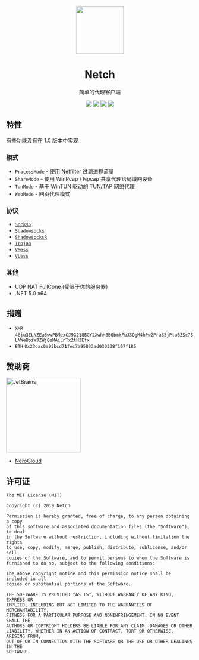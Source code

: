 <!-- README.md -->

<p align="center"><img src="https://github.com/netchx/netch/blob/master/Netch/Resources/Netch.png?raw=true" width="128" /></p>

<div align="center">

# Netch
简单的代理客户端

[![](https://img.shields.io/badge/telegram-group-green?style=flat-square)](https://t.me/netch_group)
[![](https://img.shields.io/badge/telegram-channel-blue?style=flat-square)](https://t.me/netch_channel)
[![](https://img.shields.io/github/downloads/netchx/netch/total.svg?style=flat-square)](https://github.com/netchx/netch/releases)
[![](https://img.shields.io/github/v/release/netchx/netch?style=flat-square)](https://github.com/netchx/netch/releases)
</div>

## 特性
有些功能没有在 1.0 版本中实现

### 模式
- `ProcessMode` - 使用 Netfilter 过滤进程流量
- `ShareMode` - 使用 WinPcap / Npcap 共享代理给局域网设备
- `TunMode` - 基于 WinTUN 驱动的 TUN/TAP 网络代理
- `WebMode` - 网页代理模式

### 协议
- [`Socks5`](https://www.wikiwand.com/en/SOCKS)
- [`Shadowsocks`](https://github.com/shadowsocks/shadowsocks-libev)
- [`ShadowsocksR`](https://github.com/shadowsocksrr/shadowsocksr-libev)
- [`Trojan`](https://github.com/p4gefau1t/trojan-go)
- [`VMess`](https://github.com/v2fly/v2ray-core)
- [`VLess`](https://github.com/xtls/xray-core)

### 其他
- UDP NAT FullCone (受限于你的服务器)
- .NET 5.0 x64

## 捐赠
- `XMR` `48ju3ELNZEa6wwPBMexCJ9G218BGY2XwhH6B6bmkFuJ3QgM4hPw2Pra35jPtuBZSc7SLNWeBpiWJZWjQeMAiLnTx2tH2Efx`
- `ETH` `0x23dac0a93bcd71fec7a95833ad030338f167f185`

## 赞助商
<a href="https://www.jetbrains.com/?from=Netch"><img src="https://raw.githubusercontent.com/netchx/netch/main/jetbrains.svg" alt="JetBrains" width="200"/></a>

- [NeroCloud](https://nerocloud.io)

## 许可证
```
The MIT License (MIT)

Copyright (c) 2019 Netch

Permission is hereby granted, free of charge, to any person obtaining a copy
of this software and associated documentation files (the "Software"), to deal
in the Software without restriction, including without limitation the rights
to use, copy, modify, merge, publish, distribute, sublicense, and/or sell
copies of the Software, and to permit persons to whom the Software is
furnished to do so, subject to the following conditions:

The above copyright notice and this permission notice shall be included in all
copies or substantial portions of the Software.

THE SOFTWARE IS PROVIDED "AS IS", WITHOUT WARRANTY OF ANY KIND, EXPRESS OR
IMPLIED, INCLUDING BUT NOT LIMITED TO THE WARRANTIES OF MERCHANTABILITY,
FITNESS FOR A PARTICULAR PURPOSE AND NONINFRINGEMENT. IN NO EVENT SHALL THE
AUTHORS OR COPYRIGHT HOLDERS BE LIABLE FOR ANY CLAIM, DAMAGES OR OTHER
LIABILITY, WHETHER IN AN ACTION OF CONTRACT, TORT OR OTHERWISE, ARISING FROM,
OUT OF OR IN CONNECTION WITH THE SOFTWARE OR THE USE OR OTHER DEALINGS IN THE
SOFTWARE.
```
